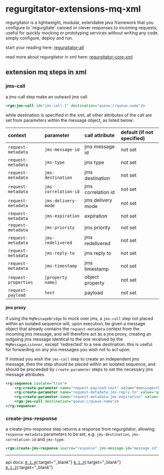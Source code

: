 # regurgitator-extensions-mq-xml

regurgitator is a lightweight, modular, extendable java framework that you configure to 'regurgitate' canned or clever responses to incoming requests; useful for quickly mocking or prototyping services without writing any code. simply configure, deploy and run.

start your reading here: [regurgitator-all](https://talmeym.github.io/regurgitator-all#regurgitator)

read more about regurgitator in xml here: [regurgitator-core-xml](https://talmeym.github.io/regurgitator-core-xml#xml-configuration-of-regurgitator)

## extension mq steps in xml

### jms-call

a jms-call step make an outward jms call

```xml
<rgm:jms-call id="jms-call-1" destination="queue://queue-name"/>
```

while destination is specified in the xml, all other attributes of the call are set from parameters within the message object, as listed below:

|context|parameter|call attribute|default (if not specified)|
|:---|:---|:---|:---|
|``request-metadata``|``jms-message-id``|jms message id|not set|
|``request-metadata``|``jms-type``|jms type|not set|
|``request-metadata``|``jms-destination``|jms destination|not set|
|``request-metadata``|``jms-correlation-id``|jms correlation id|not set|
|``request-metadata``|``jms-delivery-mode``|jms delivery mode|not set|
|``request-metadata``|``jms-expiration``|expiration|not set|
|``request-metadata``|``jms-priority``|jms priority|not set|
|``request-metadata``|``jms-redelivered``|jms redelivered|not set|
|``request-metadata``|``jms-reply-to``|jms reply to|not set|
|``request-metadata``|``jms-timestamp``|jms timestamp|not set|
|``request-properties``| ``[property name]`` |object property|not set|
|``request-payload``|``text`` |payload|not set|

#### jms proxy

if using the ``MqMessageBridge`` to mock over jms, a ``jms-call`` step not placed within an isolated sequence will, upon execution, be given a message object that already contains the ``request-metadata`` context from the incoming jms message, and will therefore act as a jms proxy, creating an outgoing jms message identical to the one received by the ``MqMessageListener``, except 'redirected' to a new destination. this is useful for forwarding on any jms messages you wish not to act upon.

If instead you wish the ``jms-call`` step to create an independent jms message, then the step should be placed within an isolated sequence, and should be proceeded by ``create-parameter`` steps to set the necessary jms message attributes.

```xml
<rg:sequence isolate="true">
    <rg:create-parameter name="request-payload:text" value="<message>this is my message content</message>"/>
    <rg:create-parameter name="request-metadata:jms-reply-to" value="queue://other-queue-name"/>
    <rg:create-parameter name="request-metadata:jms-expiration" value="360000" type="NUMBER"/>
    <rgm:jms-call destination="queue://queue-name"/>
</rg:sequence>
```

### create-jms-response

a create-jms-response step returns a response from regurgitator, allowing ``response-metadata`` parameters to be set, e.g. ``jms-destination``, ``jms-correlation-id`` and ``jms-type``:

```xml
<rgm:create-jms-response source="response" jms-message-id="message-id" jms-type="my-jms-type" jms-destination="queue://my-destination" correlation-id="52908d79-b7c6-4e18-ab13-e991d1b67d8b" jms-priority="4" jms-delivery-mode="1" jms-expiration="1506253192636" jms-redelivered="true" jms-reply-to="queue://other-destination" jms-timestamp="1506253192636" />
```
---

api docs: [``0.1.4``](https://regurgitator.emarte.uk/apidocs/regurgitator-extensions-mq-xml/0.1.4/){:target="_blank"} [``0.1.3``](https://regurgitator.emarte.uk/apidocs/regurgitator-extensions-mq-xml/0.1.3/){:target="_blank"} [``0.1.2``](https://regurgitator.emarte.uk/apidocs/regurgitator-extensions-mq-xml/0.1.2/){:target="_blank"}
